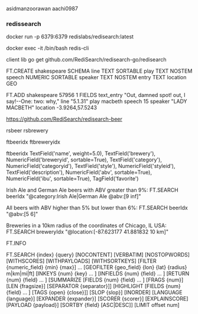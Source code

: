 asidmanzoorawan
aachi0987



### redissearch


docker run -p 6379:6379 redislabs/redisearch:latest

docker exec -it <docker name> /bin/bash
redis-cli


client lib
go get github.com/RediSearch/redisearch-go/redisearch

FT.CREATE shakespeare SCHEMA line TEXT SORTABLE play TEXT NOSTEM speech NUMERIC SORTABLE speaker TEXT NOSTEM entry TEXT location GEO


FT.ADD shakespeare 57956 1 FIELDS text_entry "Out, damned spot! out, I say!--One: two: why," line "5.1.31" play macbeth speech 15  speaker "LADY MACBETH" location -3.9264,57.5243



https://github.com/RediSearch/redisearch-beer

rsbeer
rsbrewery

ftbeeridx
ftbreweryidx

ftbeeridx
       TextField('name', weight=5.0),
        TextField('brewery'),
        NumericField('breweryid', sortable=True),
        TextField('category'),
        NumericField('categoryid'),
        TextField('style'),
        NumericField('styleid'),
        TextField('description'),
        NumericField('abv', sortable=True),
        NumericField('ibu', sortable=True),
        TagField('favorite')
 

Irish Ale and German Ale beers with ABV greater than 9%:
FT.SEARCH beerIdx "@category:Irish Ale|German Ale @abv:[9 inf]"

All beers with ABV higher than 5% but lower than 6%:
FT.SEARCH beerIdx "@abv:[5 6]"

Breweries in a 10km radius of the coordinates of Chicago, IL USA:
FT.SEARCH breweryIdx "@location:[-87.623177 41.881832 10 km]"

FT.INFO

FT.SEARCH {index} {query} [NOCONTENT] [VERBATIM] [NOSTOPWORDS] [WITHSCORES] [WITHPAYLOADS] [WITHSORTKEYS]
  [FILTER {numeric_field} {min} {max}] ...
  [GEOFILTER {geo_field} {lon} {lat} {radius} m|km|mi|ft]
  [INKEYS {num} {key} ... ]
  [INFIELDS {num} {field} ... ]
  [RETURN {num} {field} ... ]
  [SUMMARIZE [FIELDS {num} {field} ... ] [FRAGS {num}] [LEN {fragsize}] [SEPARATOR {separator}]]
  [HIGHLIGHT [FIELDS {num} {field} ... ] [TAGS {open} {close}]]
  [SLOP {slop}] [INORDER]
  [LANGUAGE {language}]
  [EXPANDER {expander}]
  [SCORER {scorer}] [EXPLAINSCORE]
  [PAYLOAD {payload}]
  [SORTBY {field} [ASC|DESC]]
  [LIMIT offset num]